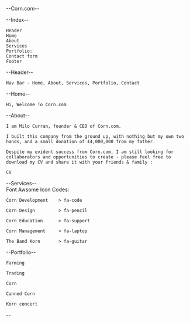 --Corn.com--

--Index--

    Header
    Home
    About
    Services
    Portfolio:
    Contact form
    Footer

--Header--

    Nav Bar - Home, About, Services, Portfolio, Contact

--Home--

    Hi, Welcome To Corn.com

--About--

    I am Milo Curran, founder & CEO of Corn.com.

    I built this company from the ground up, with nothing but my own two hands, and a small donation of £4,000,000 from my father.

    Despite my evident success from Corn.com, I am still looking for collaborators and opportunities to create - please feel free to download my CV and share it with your friends & family : 
    
    CV


--Services--        
                        Font Awsome Icon Codes:

    Corn Development    > fa-code    

    Corn Design         > fa-pencil

    Corn Education      > fa-support

    Corn Management     > fa-laptop

    The Band Korn       > fa-guitar


--Portfolio--

    Farming

    Trading

    Corn

    Canned Corn

    Korn concert

--



